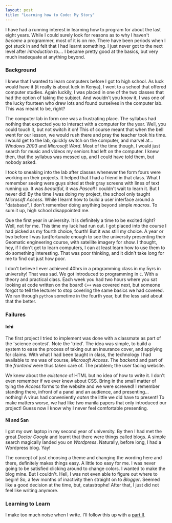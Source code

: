 ```yaml
---
layout: post
title: "Learning how to Code: My Story"
---
```


I have had a running interest in learning how to program for about the last eight years.
While I could surely look for reasons as to why I haven't *become* a programmer, most of it is on me.
There have been periods when I got stuck in and felt that I had learnt something.
I just never got to the next level after *introduction to...*. I became pretty good at the basics, but very much inadequate at anything beyond.

### Background
I knew that I wanted to learn computers before I got to high school. As luck would have it (it really is about luck in Kenya), I went to a school that offered computer studies.
Again luckily, I was placed in one of the two classes that had the option of taking the subject.
And wouldn't you know it, I was one of the lucky fourteen who drew lots and found ourselves in the computer lab.
This was meant to be, right?

The computer lab in form one was a frustrating place. The syllabus had nothing that expected you to interact with a computer for the year.
Well, you could touch it, but not switch it on! This of course meant that when the bell went for our lesson, we would rush there and pray the teacher took his time.
I would get to the lab, quickly switch on the computer, and marvel at... *Windows 2003* and *Microsoft Word*.
Most of the time though, I would just search for music and videos my seniors had left on the computer.
I knew then, that the syllabus was messed up, and I could have told them, but nobody asked.

I took to sneaking into the lab after classes whenever the form fours were working on their projects.
It helped that I had a friend in that class. What I remember seeing were guys sitted at their gray screens with lines of text running up.
It was *beautiful*, it was *Pascal*! I couldn't wait to learn it. But I never did! By the time I was doing my project, the school only taught *Microsoft Access*.
While I learnt how to build a user interface around a "database", I don't remember doing anything beyond simple *macros*.
To sum it up, high school disappointed me.  

Que the first year in university. It is definitely a time to be excited right?
Well, not for me. This time my luck had run out. I got placed into the course I had picked as my fourth choice, fourth!
But it was still my choice. A year or two before I was (un)fortunate enough to see the university presenting their Geomatic engineering course, with satellite imagery for show.
I thought, hey, if I don't get to learn computers, I can at least learn how to use them to do something interesting.
That was poor thinking, and it didn't take long for me to find out just how poor.

I don't believe I ever achieved 40hrs in a programming class in my 5yrs in university! That was sad.
We got introduced to programming in `C`. With a theory and practical class. Each week you had two hours where you sat looking at code written on the board!
`C++` was covered next, but someone forgot to tell the lecturer to stop covering the same basics we had covered.
We ran through `python` sometime in the fourth year, but the less said about that the better.

### Failures

#### Ichi
The first project I tried to implement was done with a classmate as part of the 'science contest'. Note the 'tried'.
The idea was simple, to build a system to ease the process of taking out an insurance cover, and applying for claims.
With what I had been taught in class, the technology I had available to me was of course, *Microsoft Access*.
The *backend* and part of the *frontend* were thus taken care of. The problem; the user facing website.

We knew about the *existence* of HTML but no idea of how to write it. I don't even remember if we ever knew about CSS.
Bring in the small matter of tying the *Access* forms to the website and we were screwed!
I remember standing there, infront of a panel and an audience, and presenting... nothing!
A virus had conveniently *eaten* the little we did have to present! To make matters worse, we had like two manila papers that only introduced our project!
Guess now I know why I never feel comfortable presenting.

#### Ni and San
I got my own laptop in my second year of university. By then I had met the great *Doctor Google* and learnt that there were things called blogs.
A simple search magically landed you on *Wordpress*. Naturally, before long, I had a Wordpress blog. Yay!

The concept of just choosing a theme and changing the wording here and there, definitely makes things easy.
A little too easy for me. I was never going to be satisfied clicking around to change colors. I wanted to make the blog mine.
But I couldn't. Hell, I was not even able to figure out where to begin! So, a few months of inactivity then straight on to *Blogger*.
Seemed like a good decision at the time, but, catastrophe! After that, I just did not feel like writing anymore.

### Learning to Learn
I make too much noise when I write. I'll follow this up with a [part II].

[part II]: {{site.url}}/2017/02/11/learning-code-p2.html
